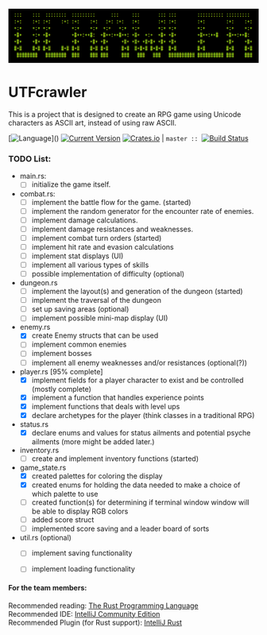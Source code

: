 ![Title Name](utf-crawler.png)

# UTFcrawler
This is a project that is designed to create an RPG game using Unicode characters as ASCII art, instead of using raw ASCII.  <br/>

[![Language](https://img.shields.io/badge/rust-1.30.0-654321.svg?logo=rust&logoColor=rgb(225,225,225)&style=flat-square)]() 
[![Current Version](https://img.shields.io/badge/version-0.0.1-519331.svg?style=flat-square)]() 
[![Crates.io](https://img.shields.io/crates/l/rustc-serialize.svg?style=popout-square&colorB=1a5c86)]() 
| `master :: `[![Build Status](https://gitlab.com/utf-crawler/utf-crawler/badges/master/pipeline.svg)]()

### TODO List:
- main.rs:
    - [ ] initialize the game itself.
    
- combat.rs:
    - [ ] implement the battle flow for the game. (started)
    - [ ] implement the random generator for the encounter rate of enemies.
    - [ ] implement damage calculations.
    - [ ] implement damage resistances and weaknesses.
    - [ ] implement combat turn orders (started)
    - [ ] implement hit rate and evasion calculations
    - [ ] implement stat displays (UI)
    - [ ] implement all various types of skills
    - [ ] possible implementation of difficulty (optional)
    
- dungeon.rs
    - [ ] implement the layout(s) and generation of the dungeon (started)
    - [ ] implement the traversal of the dungeon
    - [ ] set up saving areas (optional)
    - [ ] implement possible mini-map display (UI)
    
- enemy.rs
    - [x] create Enemy structs that can be used
    - [ ] implement common enemies
    - [ ] implement bosses
    - [ ] implement all enemy weaknesses and/or resistances (optional(?))
    
- player.rs [95% complete]
    - [x] implement fields for a player character to exist and be controlled (mostly complete)
    - [x] implement a function that handles experience points
    - [x] implement functions that deals with level ups
    - [x] declare archetypes for the player (think classes in a traditional RPG)
    
- status.rs
    - [x] declare enums and values for status ailments and potential psyche ailments (more might be added later.)
    
- inventory.rs
    - [ ] create and implement inventory functions (started)
    
- game_state.rs
    - [x] created palettes for coloring the display
    - [x] created enums for holding the data needed to make a choice of which palette to use
    - [ ] created function(s) for determining if terminal window window will be able to display RGB colors
    - [ ] added score struct
    - [ ] implemented score saving and a leader board of sorts
    
- util.rs (optional)
    - [ ] implement saving functionality
    - [ ] implement loading functionality


#### For the team members: 
Recommended reading: [The Rust Programming Language](https://doc.rust-lang.org/stable/book/2018-edition/)  
Recommended IDE: [IntelliJ Community Edition](https://www.jetbrains.com/idea/download/#section=windows)  
Recommended Plugin (for Rust support): [IntelliJ Rust](https://intellij-rust.github.io/)  
